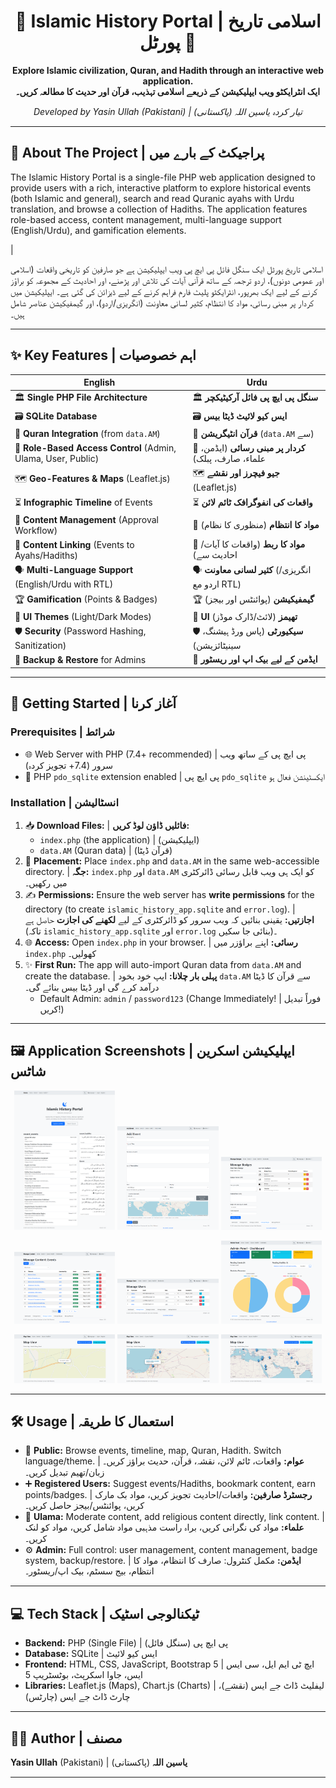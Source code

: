 <div align="center">
  <h1>🕌 Islamic History Portal | اسلامی تاریخ پورٹل 📜</h1>
  <p>
    <strong>Explore Islamic civilization, Quran, and Hadith through an interactive web application.</strong>
    <br/>
    <strong>ایک انٹرایکٹو ویب ایپلیکیشن کے ذریعے اسلامی تہذیب، قرآن اور حدیث کا مطالعہ کریں۔</strong>
  </p>
  <p>
    <em>Developed by Yasin Ullah (Pakistani) | تیار کردہ یاسین اللہ (پاکستانی)</em>
  </p>
</div>

---

## 📖 About The Project | پراجیکٹ کے بارے میں

The Islamic History Portal is a single-file PHP web application designed to provide users with a rich, interactive platform to explore historical events (both Islamic and general), search and read Quranic ayahs with Urdu translation, and browse a collection of Hadiths. The application features role-based access, content management, multi-language support (English/Urdu), and gamification elements.

|

اسلامی تاریخ پورٹل ایک سنگل فائل پی ایچ پی ویب ایپلیکیشن ہے جو صارفین کو تاریخی واقعات (اسلامی اور عمومی دونوں)، اردو ترجمہ کے ساتھ قرآنی آیات کی تلاش اور پڑھنے، اور احادیث کے مجموعہ کو براؤز کرنے کے لیے ایک بھرپور، انٹرایکٹو پلیٹ فارم فراہم کرنے کے لیے ڈیزائن کی گئی ہے۔ ایپلیکیشن میں کردار پر مبنی رسائی، مواد کا انتظام، کثیر لسانی معاونت (انگریزی/اردو)، اور گیمفیکیشن عناصر شامل ہیں۔

---

## ✨ Key Features | اہم خصوصیات

| English                                      | Urdu                                                 |
|----------------------------------------------|------------------------------------------------------|
| 🏛️ **Single PHP File Architecture**          | 🏛️ **سنگل پی ایچ پی فائل آرکیٹیکچر**                     |
| 🗃️ **SQLite Database**                       | 🗃️ **ایس کیو لائیٹ ڈیٹا بیس**                             |
| 📖 **Quran Integration** (from `data.AM`)    | 📖 **قرآن انٹیگریشن** (`data.AM` سے)                     |
| 🔑 **Role-Based Access Control** (Admin, Ulama, User, Public) | 🔑 **کردار پر مبنی رسائی** (ایڈمن، علماء، صارف، پبلک) |
| 🗺️ **Geo-Features & Maps** (Leaflet.js)      | 🗺️ **جیو فیچرز اور نقشے** (Leaflet.js)                  |
| ⏳ **Infographic Timeline** of Events         | ⏳ **واقعات کی انفوگرافک ٹائم لائن**                       |
| 📝 **Content Management** (Approval Workflow) | 📝 **مواد کا انتظام** (منظوری کا نظام)                   |
| 🔗 **Content Linking** (Events to Ayahs/Hadiths) | 🔗 **مواد کا ربط** (واقعات کا آیات/احادیث سے)           |
| 🗣️ **Multi-Language Support** (English/Urdu with RTL) | 🗣️ **کثیر لسانی معاونت** (انگریزی/اردو مع RTL)          |
| 🏆 **Gamification** (Points & Badges)        | 🏆 **گیمفیکیشن** (پوائنٹس اور بیجز)                      |
| 🎨 **UI Themes** (Light/Dark Modes)          | 🎨 **UI تھیمز** (لائٹ/ڈارک موڈز)                        |
| 🛡️ **Security** (Password Hashing, Sanitization) | 🛡️ **سیکیورٹی** (پاس ورڈ ہیشنگ، سینیٹائزیشن)             |
| 🔄 **Backup & Restore** for Admins          | 🔄 **ایڈمن کے لیے بیک اپ اور ریسٹور**                      |

---

## 🚀 Getting Started | آغاز کرنا

### Prerequisites | شرائط

*   🌐 Web Server with PHP (7.4+ recommended) | پی ایچ پی کے ساتھ ویب سرور (7.4+ تجویز کردہ)
*   🐘 PHP `pdo_sqlite` extension enabled | پی ایچ پی `pdo_sqlite` ایکسٹینشن فعال ہو

### Installation | انسٹالیشن

1.  📥 **Download Files:** | **فائلیں ڈاؤن لوڈ کریں:**
    *   `index.php` (the application) | (ایپلیکیشن)
    *   `data.AM` (Quran data) | (قرآن ڈیٹا)
2.  📁 **Placement:** Place `index.php` and `data.AM` in the same web-accessible directory. | **جگہ:** `index.php` اور `data.AM` کو ایک ہی ویب قابل رسائی ڈائرکٹری میں رکھیں۔
3.  ✍️ **Permissions:** Ensure the web server has **write permissions** for the directory (to create `islamic_history_app.sqlite` and `error.log`). | **اجازتیں:** یقینی بنائیں کہ ویب سرور کو ڈائرکٹری کے لیے **لکھنے کی اجازت** حاصل ہے (تاکہ `islamic_history_app.sqlite` اور `error.log` بنائی جا سکیں)۔
4.  🌐 **Access:** Open `index.php` in your browser. | **رسائی:** اپنے براؤزر میں `index.php` کھولیں۔
5.  ✨ **First Run:** The app will auto-import Quran data from `data.AM` and create the database. | **پہلی بار چلانا:** ایپ خود بخود `data.AM` سے قرآن کا ڈیٹا درآمد کرے گی اور ڈیٹا بیس بنائے گی۔
    *   Default Admin: `admin` / `password123` (Change Immediately! | فوراً تبدیل کریں!)

---

## 🖼️ Application Screenshots | ایپلیکیشن اسکرین شاٹس

<p align="center">
  <img src="./pic (1).png" alt="Screenshot 1" width="32%" />
  <img src="./pic (2).png" alt="Screenshot 2" width="32%" />
  <img src="./pic (3).png" alt="Screenshot 3" width="32%" />
</p>
<p align="center">
  <img src="./pic (4).png" alt="Screenshot 4" width="32%" />
  <img src="./pic (5).png" alt="Screenshot 5" width="32%" />
  <img src="./pic (6).png" alt="Screenshot 6" width="32%" />
</p>
<p align="center">
  <img src="./pic (7).png" alt="Screenshot 7" width="32%" />
  <img src="./pic (8).png" alt="Screenshot 8" width="32%" />
  <img src="./pic (9).png" alt="Screenshot 9" width="32%" />
</p>

---

## 🛠️ Usage | استعمال کا طریقہ

*   👤 **Public:** Browse events, timeline, map, Quran, Hadith. Switch language/theme. | **عوام:** واقعات، ٹائم لائن، نقشہ، قرآن، حدیث براؤز کریں۔ زبان/تھیم تبدیل کریں۔
*   ➕ **Registered Users:** Suggest events/Hadiths, bookmark content, earn points/badges. | **رجسٹرڈ صارفین:** واقعات/احادیث تجویز کریں، مواد بک مارک کریں، پوائنٹس/بیجز حاصل کریں۔
*   🕌 **Ulama:** Moderate content, add religious content directly, link content. | **علماء:** مواد کی نگرانی کریں، براہ راست مذہبی مواد شامل کریں، مواد کو لنک کریں۔
*   ⚙️ **Admin:** Full control: user management, content management, badge system, backup/restore. | **ایڈمن:** مکمل کنٹرول: صارف کا انتظام، مواد کا انتظام، بیج سسٹم، بیک اپ/ریسٹور۔

---

## 💻 Tech Stack | ٹیکنالوجی اسٹیک

*   **Backend:** PHP (Single File) | پی ایچ پی (سنگل فائل)
*   **Database:** SQLite | ایس کیو لائیٹ
*   **Frontend:** HTML, CSS, JavaScript, Bootstrap 5 | ایچ ٹی ایم ایل، سی ایس ایس، جاوا اسکرپٹ، بوٹسٹریپ 5
*   **Libraries:** Leaflet.js (Maps), Chart.js (Charts) | لیفلیٹ ڈاٹ جے ایس (نقشے)، چارٹ ڈاٹ جے ایس (چارٹس)

---

## 👨‍💻 Author | مصنف

**Yasin Ullah** (Pakistani) | **یاسین اللہ** (پاکستانی)

---
